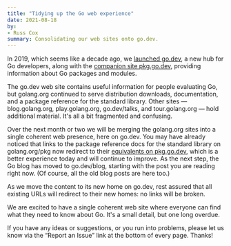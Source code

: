 ```yaml
---
title: "Tidying up the Go web experience"
date: 2021-08-18
by:
- Russ Cox
summary: Consolidating our web sites onto go.dev.
---
```


In 2019, which seems like a decade ago, we [launched go.dev](/blog/go.dev),
a new hub for Go developers, along with the [companion site pkg.go.dev](https://pkg.go.dev/),
providing information about Go packages and modules.

The go.dev web site contains useful information for people evaluating Go,
but golang.org continued to serve distribution downloads, documentation,
and a package reference for the standard library.
Other sites — blog.golang.org, play.golang.org, go.dev/talks,
and tour.golang.org — hold additional material.
It's all a bit fragmented and confusing.

Over the next month or two we will be merging
the golang.org sites into
a single coherent web presence, here on go.dev.
You may have already noticed that links to the package reference docs
for the standard library on golang.org/pkg now redirect to
their [equivalents on pkg.go.dev](https://pkg.go.dev/std),
which is a better experience today and will continue to improve.
As the next step, the Go blog has moved to go.dev/blog,
starting with the post you are reading right now.
(Of course, all the old blog posts are here too.)

As we move the content to its new home on go.dev,
rest assured that all existing URLs will redirect to their new homes:
no links will be broken.

We are excited to have a single coherent web site
where everyone can find what they need to know about Go.
It's a small detail, but one long overdue.

If you have any ideas or suggestions, or you run into problems,
please let us know via the “Report an Issue” link at the bottom of every page.
Thanks!
